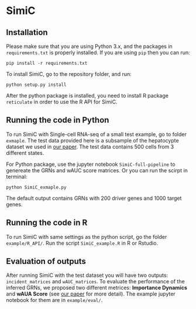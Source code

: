 # SimiC

## Installation
Please make sure that you are using Python 3.x, and the packages in `requirements.txt` is properly installed. If you are using `pip` then you can run:

```
pip install -r requirements.txt
```

To install SimiC, go to the repository folder, and run:
```
python setup.py install
```

After the python package is installed, you need to install R package `reticulate` in order to use the R API for SimiC.

## Running the code in Python
To run SimiC with Single-cell RNA-seq of a small test example, go to folder `exmaple`. The test data provided here is a subsample of the hepatocypte dataset we used in [our paper](https://www.biorxiv.org/content/10.1101/2020.04.03.023002v1). The test data contains 500 cells from 3 different states.

For Python package, use the jupyter notebook `SimiC-full-pipeline` to genereate the GRNs and wAUC score matrices. Or you can run the scirpt in terminal:
```
python SimiC_exmaple.py
```
The default output contains GRNs with 200 driver genes and 1000 target genes.

## Running the code in R
To run SimiC with same settings as the python script, go the folder `example/R_API/`. Run the script `SimiC_example.R` in R or Rstudio.

## Evaluation of outputs
After running SimiC with the test dataset you will have two outputs: `incident_matrices` and `wAUC_matrices`. To evaluate the performance of the inferred GRNs, we proposed two different metrices: **Importance Dynamics** and **wAUA Score** (see [our paper](https://www.biorxiv.org/content/10.1101/2020.04.03.023002v1) for more detail). The example jupyter notebook for them are in `example/eval/`. 
